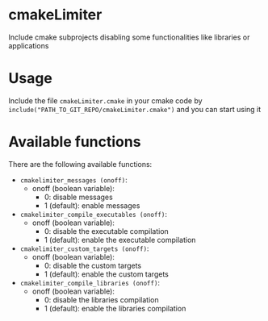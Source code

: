 # cmakeLimiter
Include cmake subprojects disabling some functionalities like libraries or applications

# Usage
Include the file `cmakeLimiter.cmake` in your cmake code by `include("PATH_TO_GIT_REPO/cmakeLimiter.cmake")` and you can start using it

# Available functions
There are the following available functions:
- `cmakelimiter_messages (onoff)`: 
    - onoff (boolean variable):
        - 0:            disable messages
        - 1 (default):  enable  messages
- `cmakelimiter_compile_executables (onoff)`: 
    - onoff (boolean variable):
        - 0:            disable the executable compilation
        - 1 (default):  enable  the executable compilation
- `cmakelimiter_custom_targets (onoff)`: 
    - onoff (boolean variable):
        - 0:            disable the custom targets
        - 1 (default):  enable  the custom targets
- `cmakelimiter_compile_libraries (onoff)`: 
    - onoff (boolean variable):
        - 0:            disable the libraries compilation
        - 1 (default):  enable  the libraries compilation